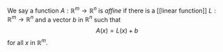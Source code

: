 We say a function $A:\mathbb{R}^{m}→\mathbb{R}^{n}$ is _affine_ if there is a [[linear function]] $L:\mathbb{R}^{m}→\mathbb{R}^{n}$ and a vector $b$ in $\mathbb{R}^{n}$ such that $$A(x)=L(x)+b$$for all $x$ in $\mathbb{R}^{m}$.